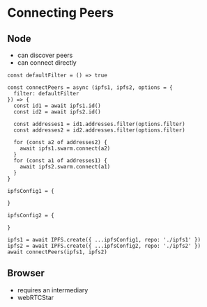# Connecting Peers

## Node

- can discover peers
- can connect directly

```
const defaultFilter = () => true

const connectPeers = async (ipfs1, ipfs2, options = {
  filter: defaultFilter
}) => {
  const id1 = await ipfs1.id()
  const id2 = await ipfs2.id()

  const addresses1 = id1.addresses.filter(options.filter)
  const addresses2 = id2.addresses.filter(options.filter)

  for (const a2 of addresses2) {
    await ipfs1.swarm.connect(a2)
  }
  for (const a1 of addresses1) {
    await ipfs2.swarm.connect(a1)
  }
}

ipfsConfig1 = {

}

ipfsConfig2 = {

}

ipfs1 = await IPFS.create({ ...ipfsConfig1, repo: './ipfs1' })
ipfs2 = await IPFS.create({ ...ipfsConfig2, repo: './ipfs2' })
await connectPeers(ipfs1, ipfs2)
```

## Browser

- requires an intermediary
- webRTCStar
